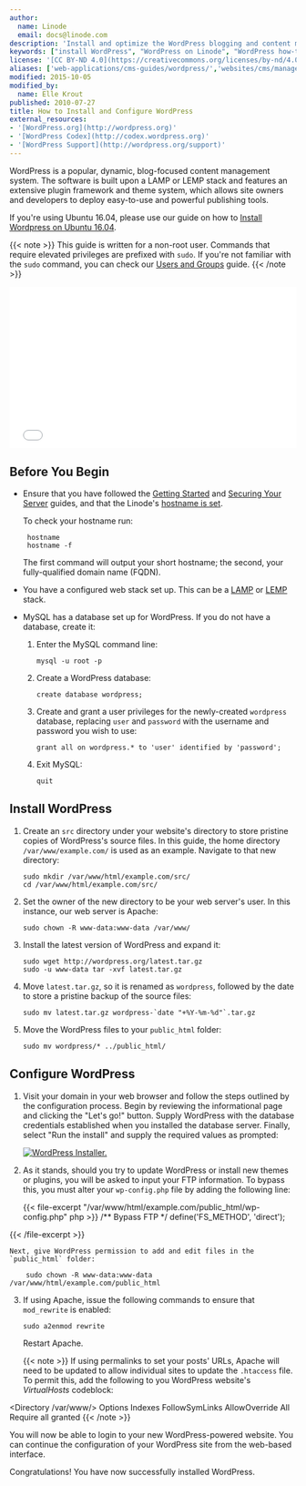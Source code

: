 ```yaml
---
author:
  name: Linode
  email: docs@linode.com
description: 'Install and optimize the WordPress blogging and content management system on your Linode.'
keywords: ["install WordPress", "WordPress on Linode", "WordPress how-to", " how to install wordpress", " how to configure wordpress"]
license: '[CC BY-ND 4.0](https://creativecommons.org/licenses/by-nd/4.0)'
aliases: ['web-applications/cms-guides/wordpress/','websites/cms/manage-web-content-with-wordpress/']
modified: 2015-10-05
modified_by:
  name: Elle Krout
published: 2010-07-27
title: How to Install and Configure WordPress
external_resources:
- '[WordPress.org](http://wordpress.org)'
- '[WordPress Codex](http://codex.wordpress.org)'
- '[WordPress Support](http://wordpress.org/support)'
---
```


WordPress is a popular, dynamic, blog-focused content management system. The software is built upon a LAMP or LEMP stack and features an extensive plugin framework and theme system, which allows site owners and developers to deploy easy-to-use and powerful publishing tools.

If you're using Ubuntu 16.04, please use our guide on how to [Install Wordpress on Ubuntu 16.04](/docs/websites/cms/install-wordpress-on-ubuntu-16-04).

{{< note >}}
This guide is written for a non-root user. Commands that require elevated privileges are prefixed with `sudo`. If you're not familiar with the `sudo` command, you can check our [Users and Groups](/docs/tools-reference/linux-users-and-groups) guide.
{{< /note >}}

<div class="wistia_responsive_padding" style="padding:56.25% 0 0 0;position:relative;"><div class="wistia_responsive_wrapper" style="height:100%;left:0;position:absolute;top:0;width:100%;"><iframe src="//fast.wistia.net/embed/iframe/weh2nc2dad?videoFoam=true" allowtransparency="true" frameborder="0" scrolling="no" class="wistia_embed" name="wistia_embed" allowfullscreen mozallowfullscreen webkitallowfullscreen oallowfullscreen msallowfullscreen width="100%" height="100%"></iframe></div></div>
<script src="//fast.wistia.net/assets/external/E-v1.js" async></script>

## Before You Begin

-  Ensure that you have followed the [Getting Started](/docs/getting-started) and [Securing Your Server](/docs/security/securing-your-server) guides, and that the Linode's [hostname is set](/docs/getting-started#setting-the-hostname).

    To check your hostname run:

        hostname
        hostname -f

    The first command will output your short hostname; the second, your fully-qualified domain name (FQDN).

-  You have a configured web stack set up. This can be a [LAMP](/docs/websites/lamp/) or [LEMP](/docs/websites/lemp/) stack.


-   MySQL has a database set up for WordPress. If you do not have a database, create it:

    1.  Enter the MySQL command line:

            mysql -u root -p

    2.  Create a WordPress database:

            create database wordpress;

    3.  Create and grant a user privileges for the newly-created `wordpress` database, replacing `user` and `password` with the username and password you wish to use:

            grant all on wordpress.* to 'user' identified by 'password';

    4.  Exit MySQL:

            quit


## Install WordPress

1.  Create an `src` directory under your website's directory to store pristine copies of WordPress's source files. In this guide, the home directory `/var/www/example.com/` is used as an example. Navigate to that new directory:

        sudo mkdir /var/www/html/example.com/src/
        cd /var/www/html/example.com/src/

2.  Set the owner of the new directory to be your web server's user. In this instance, our web server is Apache:

        sudo chown -R www-data:www-data /var/www/

3.  Install the latest version of WordPress and expand it:

        sudo wget http://wordpress.org/latest.tar.gz
        sudo -u www-data tar -xvf latest.tar.gz

4.  Move `latest.tar.gz`, so it is renamed as `wordpress`, followed by the date to store a pristine backup of the source files:

        sudo mv latest.tar.gz wordpress-`date "+%Y-%m-%d"`.tar.gz

5.  Move the WordPress files to your `public_html` folder:

        sudo mv wordpress/* ../public_html/


## Configure WordPress

1.  Visit your domain in your web browser and follow the steps outlined by the configuration process. Begin by reviewing the informational page and clicking the "Let's go!" button. Supply WordPress with the database credentials established when you installed the database server. Finally, select "Run the install" and supply the required values as prompted:

    [![WordPress Installer.](/docs/assets/wordpress-setup_small.png)](/docs/assets/wordpress-setup.png)

2.  As it stands, should you try to update WordPress or install new themes or plugins, you will be asked to input your FTP information. To bypass this, you must alter your `wp-config.php` file by adding the following line:

    {{< file-excerpt "/var/www/html/example.com/public_html/wp-config.php" php >}}
/** Bypass FTP */
define('FS_METHOD', 'direct');

{{< /file-excerpt >}}


    Next, give WordPress permission to add and edit files in the `public_html` folder:

        sudo chown -R www-data:www-data /var/www/html/example.com/public_html

3.  If using Apache, issue the following commands to ensure that `mod_rewrite` is enabled:

        sudo a2enmod rewrite

    Restart Apache.

    {{< note >}}
If using permalinks to set your posts' URLs, Apache will need to be updated to allow individual sites to update the `.htaccess` file. To permit this, add the following to you WordPress website's *VirtualHosts* codeblock:

<Directory /var/www/>
Options Indexes FollowSymLinks
AllowOverride All
Require all granted
</Directory>
{{< /note >}}

You will now be able to login to your new WordPress-powered website. You can continue the configuration of your WordPress site from the web-based interface.

Congratulations! You have now successfully installed WordPress.
